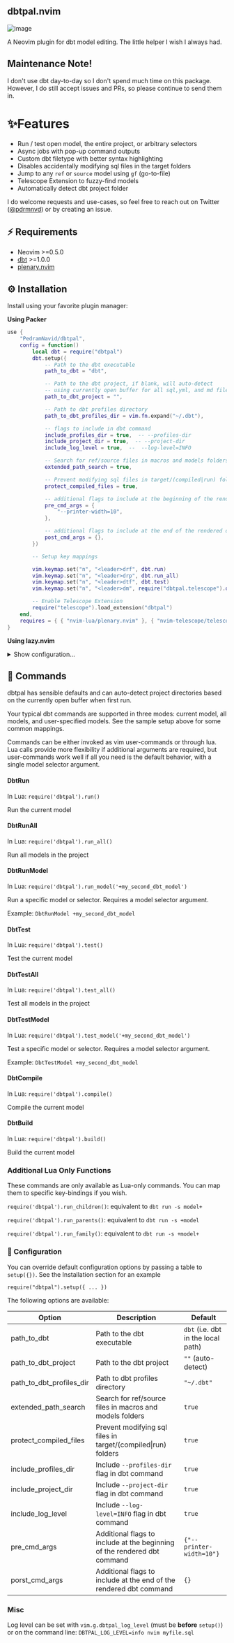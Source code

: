 ## dbtpal.nvim

![image](https://raw.githubusercontent.com/PedramNavid/dbtpal/main/assets/dbt%20model%20run.gif)

A Neovim plugin for dbt model editing. The little helper I wish I always had.

## Maintenance Note!

I don't use dbt day-to-day so I don't spend much time on this package. 
However, I do still accept issues and PRs, so please continue to send them in. 


# ✨Features

- Run / test open model, the entire project, or arbitrary selectors
- Async jobs with pop-up command outputs
- Custom dbt filetype with better syntax highlighting
- Disables accidentally modifying sql files in the target folders
- Jump to any `ref` or `source` model using `gf` (go-to-file)
- Telescope Extension to fuzzy-find models
- Automatically detect dbt project folder

I do welcome requests and use-cases, so feel free to reach out
on Twitter ([@pdrmnvd](https://twitter.com/pdrmnvd)) or by creating an issue.

## ⚡️ Requirements

- Neovim >=0.5.0
- [dbt](https://docs.getdbt.com/dbt-cli/installation) >=1.0.0
- [plenary.nvim](https://github.com/nvim-lua/plenary.nvim)

## ⚙ Installation

Install using your favorite plugin manager:

**Using Packer**

```lua
use {
    "PedramNavid/dbtpal",
    config = function()
        local dbt = require("dbtpal")
        dbt.setup({
            -- Path to the dbt executable
            path_to_dbt = "dbt",

            -- Path to the dbt project, if blank, will auto-detect
            -- using currently open buffer for all sql,yml, and md files
            path_to_dbt_project = "",

            -- Path to dbt profiles directory
            path_to_dbt_profiles_dir = vim.fn.expand("~/.dbt"),

            -- flags to include in dbt command
            include_profiles_dir = true,  -- --profiles-dir
            include_project_dir = true,  -- --project-dir
            include_log_level = true,  --  --log-level=INFO

            -- Search for ref/source files in macros and models folders
            extended_path_search = true,

            -- Prevent modifying sql files in target/(compiled|run) folders
            protect_compiled_files = true,

            -- additional flags to include at the beginning of the rendered dbt command
            pre_cmd_args = {
                "--printer-width=10",
            },

            -- additional flags to include at the end of the rendered dbt command
            post_cmd_args = {},
        })

        -- Setup key mappings

        vim.keymap.set("n", "<leader>drf", dbt.run)
        vim.keymap.set("n", "<leader>drp", dbt.run_all)
        vim.keymap.set("n", "<leader>dtf", dbt.test)
        vim.keymap.set("n", "<leader>dm", require("dbtpal.telescope").dbt_picker)

        -- Enable Telescope Extension
        require("telescope").load_extension("dbtpal")
    end,
    requires = { { "nvim-lua/plenary.nvim" }, { "nvim-telescope/telescope.nvim" } },
}
```

**Using lazy.nvim**

<details>
<summary>Show configuration...</summary>

```lua
{
    "PedramNavid/dbtpal",
    dependencies = {
        "nvim-lua/plenary.nvim",
        "nvim-telescope/telescope.nvim",
    },
    ft = {
        "sql",
        "md",
        "yaml",
    },
    keys = {
        { "<leader>drf", "<cmd>DbtRun<cr>" },
        { "<leader>drp", "<cmd>DbtRunAll<cr>" },
        { "<leader>dtf", "<cmd>DbtTest<cr>" },
        { "<leader>dm", "<cmd>lua require('dbtpal.telescope').dbt_picker()<cr>" },
    },
    config = function()
        require("dbtpal").setup({
            path_to_dbt = "dbt",
            path_to_dbt_project = "",
            path_to_dbt_profiles_dir = vim.fn.expand("~/.dbt"),
            include_profiles_dir = true,
            include_project_dir = true,
            include_log_level = true,
            extended_path_search = true,
            protect_compiled_files = true,
            pre_cmd_args = {
                "--printer-width=10",
            },
            post_cmd_args = {},
        })
        require("telescope").load_extension("dbtpal")
    end,
}
```
</details>

## 🙈 Commands

dbtpal has sensible defaults and can auto-detect project directories based
on the currently open buffer when first run.


Your typical dbt commands are supported in three modes: current model, all models,
and user-specified models. See the sample setup above for some common mappings.

Commands can be either invoked as vim user-commands or through lua. Lua calls
provide more flexibility if additional arguments are required, but user-commands
work well if all you need is the default behavior, with a single model selector
argument.

#### DbtRun

In Lua: `require('dbtpal').run()`

Run the current model


#### DbtRunAll

In Lua: `require('dbtpal').run_all()`

Run all models in the project

#### DbtRunModel

In Lua: `require('dbtpal').run_model('+my_second_dbt_model')`

Run a specific model or selector. Requires a model selector argument.

Example: `DbtRunModel +my_second_dbt_model`

#### DbtTest

In Lua: `require('dbtpal').test()`

Test the current model

#### DbtTestAll

In Lua: `require('dbtpal').test_all()`

Test all models in the project

#### DbtTestModel

In Lua: `require('dbtpal').test_model('+my_second_dbt_model')`

Test a specific model or selector. Requires a model selector argument.

Example: `DbtTestModel +my_second_dbt_model`

#### DbtCompile

In Lua: `require('dbtpal').compile()`

Compile the current model

#### DbtBuild

In Lua: `require('dbtpal').build()`

Build the current model


### Additional Lua Only Functions

These commands are only available as Lua-only commands. You can map them to
specific key-bindings if you wish.

`require('dbtpal').run_children()`: equivalent to `dbt run -s model+`

`require('dbtpal').run_parents()`: equivalent to `dbt run -s +model`

`require('dbtpal').run_family()`: equivalent to `dbt run -s +model+`

###  Configuration

You can override default configuration options by passing a table to `setup({})`.
See the Installation section for an example

```
require("dbtpal").setup({ ... })
```

The following options are available:

| Option                   | Description                                                              | Default                            |
| ------                   | -----------                                                              | -------                            |
| path_to_dbt              | Path to the dbt executable                                               | `dbt` (i.e. dbt in the local path) |
| path_to_dbt_project      | Path to the dbt project                                                  | `""` (auto-detect)                 |
| path_to_dbt_profiles_dir | Path to dbt profiles directory                                           | `"~/.dbt"`                         |
| extended_path_search     | Search for ref/source files in macros and models folders                 | `true`                             |
| protect_compiled_files   | Prevent modifying sql files in target/(compiled\|run) folders            | `true`                             |
| include_profiles_dir     | Include `--profiles-dir` flag in dbt command                             | `true`                             |
| include_project_dir      | Include `--project-dir` flag in dbt command                              | `true`                             |
| include_log_level        | Include `--log-level=INFO` flag in dbt command                           | `true`                             |
| pre_cmd_args             | Additional flags to include at the beginning of the rendered dbt command | `{"--printer-width=10"}`           |
| porst_cmd_args           | Additional flags to include at the end of the rendered dbt command       | `{}`                               |



### Misc

Log level can be set with `vim.g.dbtpal_log_level` (must be **before** `setup()`)
or on the command line: `DBTPAL_LOG_LEVEL=info nvim myfile.sql`
